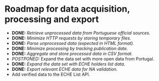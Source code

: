 # Roadmap for data acquisition, processing and export

- **DONE:** _Retrieve unprocessed data from Portuguese official sources._
- **DONE:** _Minimize HTTP requests by storing temporary files._
- **DONE:** _Parse unprocessed data (expected in HTML format)._
- **DONE:** _Minimize processing by tracking publication date._
- **DONE:** _Aggregate and store processed data in CSV format._
- _POSTPONED:_ Expand the data set with more open data from Portugal.
- **DONE:** _Expand the data set with ECHE holders list data._
- **DONE:** _Export relevant ECHE data for NA validation_.
- Add verified data to the ECHE List API.

